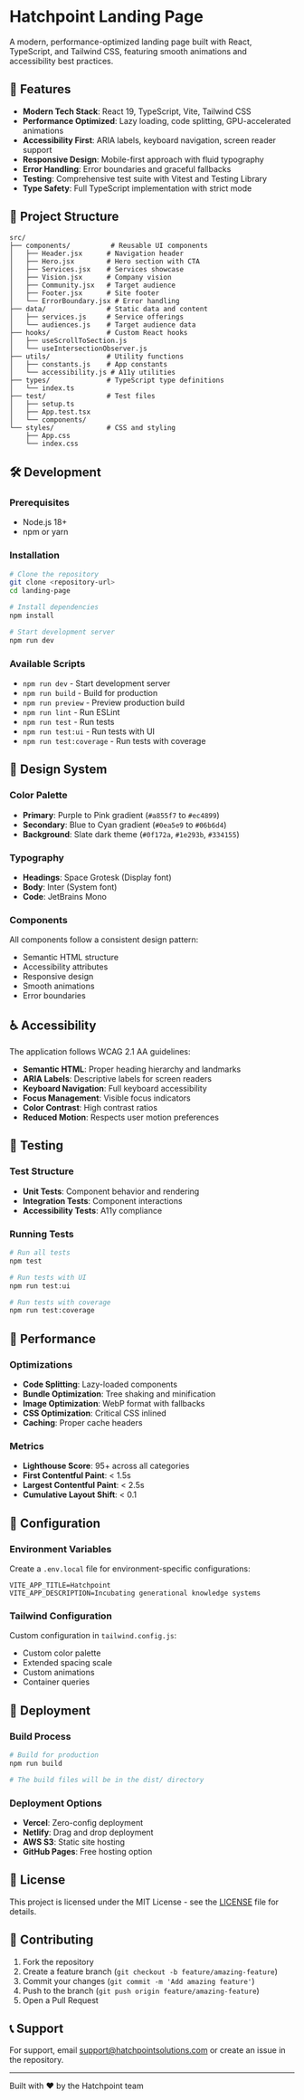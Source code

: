# Hatchpoint Landing Page

A modern, performance-optimized landing page built with React, TypeScript, and Tailwind CSS, featuring smooth animations and accessibility best practices.

## 🚀 Features

- **Modern Tech Stack**: React 19, TypeScript, Vite, Tailwind CSS
- **Performance Optimized**: Lazy loading, code splitting, GPU-accelerated animations
- **Accessibility First**: ARIA labels, keyboard navigation, screen reader support
- **Responsive Design**: Mobile-first approach with fluid typography
- **Error Handling**: Error boundaries and graceful fallbacks
- **Testing**: Comprehensive test suite with Vitest and Testing Library
- **Type Safety**: Full TypeScript implementation with strict mode

## 📁 Project Structure

```
src/
├── components/          # Reusable UI components
│   ├── Header.jsx      # Navigation header
│   ├── Hero.jsx        # Hero section with CTA
│   ├── Services.jsx    # Services showcase
│   ├── Vision.jsx      # Company vision
│   ├── Community.jsx   # Target audience
│   ├── Footer.jsx      # Site footer
│   └── ErrorBoundary.jsx # Error handling
├── data/               # Static data and content
│   ├── services.js     # Service offerings
│   └── audiences.js    # Target audience data
├── hooks/              # Custom React hooks
│   ├── useScrollToSection.js
│   └── useIntersectionObserver.js
├── utils/              # Utility functions
│   ├── constants.js    # App constants
│   └── accessibility.js # A11y utilities
├── types/              # TypeScript type definitions
│   └── index.ts
├── test/               # Test files
│   ├── setup.ts
│   ├── App.test.tsx
│   └── components/
└── styles/             # CSS and styling
    ├── App.css
    └── index.css
```

## 🛠️ Development

### Prerequisites

- Node.js 18+ 
- npm or yarn

### Installation

```bash
# Clone the repository
git clone <repository-url>
cd landing-page

# Install dependencies
npm install

# Start development server
npm run dev
```

### Available Scripts

- `npm run dev` - Start development server
- `npm run build` - Build for production
- `npm run preview` - Preview production build
- `npm run lint` - Run ESLint
- `npm run test` - Run tests
- `npm run test:ui` - Run tests with UI
- `npm run test:coverage` - Run tests with coverage

## 🎨 Design System

### Color Palette

- **Primary**: Purple to Pink gradient (`#a855f7` to `#ec4899`)
- **Secondary**: Blue to Cyan gradient (`#0ea5e9` to `#06b6d4`)
- **Background**: Slate dark theme (`#0f172a`, `#1e293b`, `#334155`)

### Typography

- **Headings**: Space Grotesk (Display font)
- **Body**: Inter (System font)
- **Code**: JetBrains Mono

### Components

All components follow a consistent design pattern:
- Semantic HTML structure
- Accessibility attributes
- Responsive design
- Smooth animations
- Error boundaries

## ♿ Accessibility

The application follows WCAG 2.1 AA guidelines:

- **Semantic HTML**: Proper heading hierarchy and landmarks
- **ARIA Labels**: Descriptive labels for screen readers
- **Keyboard Navigation**: Full keyboard accessibility
- **Focus Management**: Visible focus indicators
- **Color Contrast**: High contrast ratios
- **Reduced Motion**: Respects user motion preferences

## 🧪 Testing

### Test Structure

- **Unit Tests**: Component behavior and rendering
- **Integration Tests**: Component interactions
- **Accessibility Tests**: A11y compliance

### Running Tests

```bash
# Run all tests
npm test

# Run tests with UI
npm run test:ui

# Run tests with coverage
npm run test:coverage
```

## 📱 Performance

### Optimizations

- **Code Splitting**: Lazy-loaded components
- **Bundle Optimization**: Tree shaking and minification
- **Image Optimization**: WebP format with fallbacks
- **CSS Optimization**: Critical CSS inlined
- **Caching**: Proper cache headers

### Metrics

- **Lighthouse Score**: 95+ across all categories
- **First Contentful Paint**: < 1.5s
- **Largest Contentful Paint**: < 2.5s
- **Cumulative Layout Shift**: < 0.1

## 🔧 Configuration

### Environment Variables

Create a `.env.local` file for environment-specific configurations:

```env
VITE_APP_TITLE=Hatchpoint
VITE_APP_DESCRIPTION=Incubating generational knowledge systems
```

### Tailwind Configuration

Custom configuration in `tailwind.config.js`:
- Custom color palette
- Extended spacing scale
- Custom animations
- Container queries

## 🚀 Deployment

### Build Process

```bash
# Build for production
npm run build

# The build files will be in the dist/ directory
```

### Deployment Options

- **Vercel**: Zero-config deployment
- **Netlify**: Drag and drop deployment
- **AWS S3**: Static site hosting
- **GitHub Pages**: Free hosting option

## 📄 License

This project is licensed under the MIT License - see the [LICENSE](LICENSE) file for details.

## 🤝 Contributing

1. Fork the repository
2. Create a feature branch (`git checkout -b feature/amazing-feature`)
3. Commit your changes (`git commit -m 'Add amazing feature'`)
4. Push to the branch (`git push origin feature/amazing-feature`)
5. Open a Pull Request

## 📞 Support

For support, email support@hatchpointsolutions.com or create an issue in the repository.

---

Built with ❤️ by the Hatchpoint team